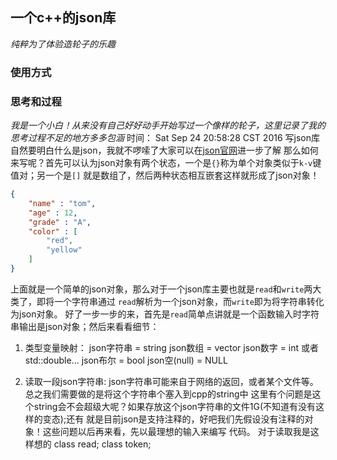 ## 一个c++的json库

*纯粹为了体验造轮子的乐趣*

### 使用方式


### 思考和过程
*我是一个小白！从来没有自己好好动手开始写过一个像样的轮子，这里记录了我的思考过程不足的地方多多包涵*
时间： Sat Sep 24 20:58:28 CST 2016
写json库自然要明白什么是json，我就不啰嗦了大家可以在[json官网](http://json.org/)进一步了解
那么如何来写呢？首先可以认为json对象有两个状态，一个是`{}`称为单个对象类似于`k-v`键值对；另一个是`[]`
就是数组了，然后两种状态相互嵌套这样就形成了json对象！
```json
{
	"name" : "tom",
	"age" : 12,
	"grade" : "A",
	"color" : [
		"red",
		"yellow"
	]
}
```
上面就是一个简单的json对象，那么对于一个json库主要也就是`read`和`write`两大类了，即将一个字符串通过
`read`解析为一个json对象，而`write`即为将字符串转化为json对象。
好了一步一步的来，首先是`read`简单点讲就是一个函数输入时字符串输出是json对象；然后来看看细节：
1. 类型变量映射：
json字符串		=		string
json数组		=		vector
json数字		=		int 或者 std::double...
json布尔		=		bool
json空(null)	=		NULL

2. 读取一段json字符串:
json字符串可能来自于网络的返回，或者某个文件等。总之我们需要做的是将这个字符串个塞入到cpp的string中
这里有个问题是这个string会不会超级大呢？如果存放这个json字符串的文件1G(不知道有没有这样的变态);还有
就是目前json是支持注释的，好吧我们先假设没有注释的对象！这些问题以后再来看，先以最理想的输入来编写
代码。
对于读取我是这样想的
class read;
class token;
